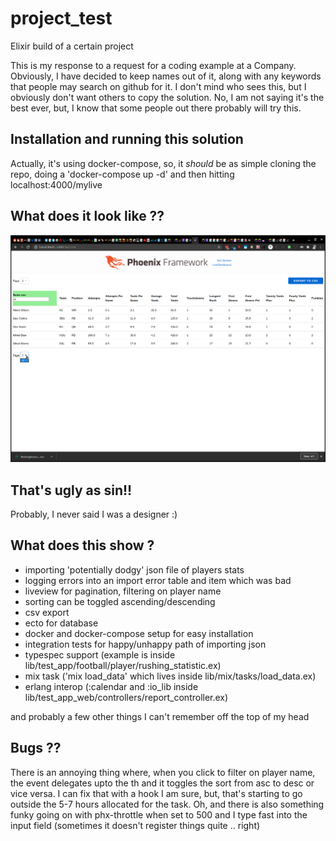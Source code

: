# project_test
Elixir build of a certain project

This is my response to a request for a coding example at a Company. Obviously, I have decided to keep names out of it, along with any keywords that people may search on github for it. I don't mind who sees this, but I obviously don't want others to copy the solution. No, I am not saying it's the best ever, but, I know that some people out there probably will try this.

## Installation and running this solution

Actually, it's using docker-compose, so, it *should* be as simple cloning the repo, doing a 'docker-compose up -d' and then hitting localhost:4000/mylive

## What does it look like ??

![Example Screenshot](/images/example.png)

## That's ugly as sin!!

Probably, I never said I was a designer :)

## What does this show ?

* importing 'potentially dodgy' json file of players stats
* logging errors into an import error table and item which was bad
* liveview for pagination, filtering on player name
* sorting can be toggled ascending/descending
* csv export
* ecto for database
* docker and docker-compose setup for easy installation
* integration tests for happy/unhappy path of importing json
* typespec support (example is inside lib/test_app/football/player/rushing_statistic.ex)
* mix task ('mix load_data' which lives inside lib/mix/tasks/load_data.ex)
* erlang interop (:calendar and :io_lib inside lib/test_app_web/controllers/report_controller.ex)

and probably a few other things I can't remember off the top of my head

## Bugs ??

There is an annoying thing where, when you click to filter on player name, the event delegates upto the th and it toggles the sort from asc to desc or vice versa. I can fix that with a hook I am sure, but, that's starting to go outside the 5-7 hours allocated for the task.
Oh, and there is also something funky going on with phx-throttle when set to 500 and I type fast into the input field (sometimes it doesn't register things quite .. right)
